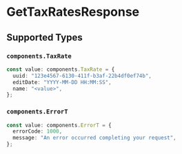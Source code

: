 # GetTaxRatesResponse


## Supported Types

### `components.TaxRate`

```typescript
const value: components.TaxRate = {
  uuid: "123e4567-6130-411f-b3af-22b4df0ef74b",
  editDate: "YYYY-MM-DD HH:MM:SS",
  name: "<value>",
};
```

### `components.ErrorT`

```typescript
const value: components.ErrorT = {
  errorCode: 1000,
  message: "An error occurred completing your request",
};
```

